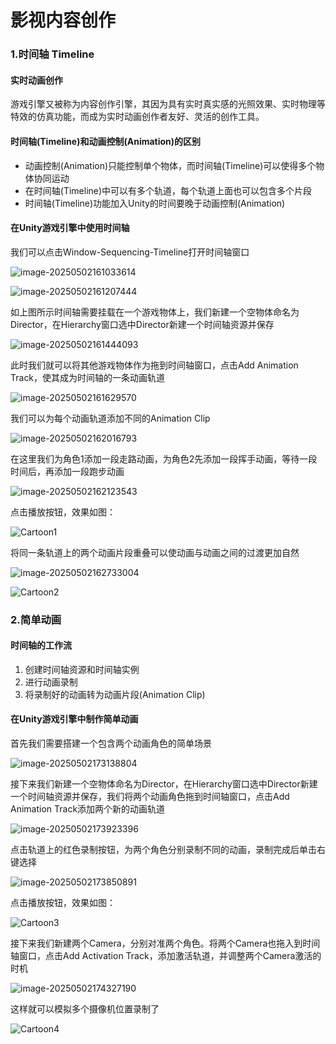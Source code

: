 # 影视内容创作

### 1.时间轴 Timeline

#### 实时动画创作

游戏引擎又被称为内容创作引擎，其因为具有实时真实感的光照效果、实时物理等特效的仿真功能，而成为实时动画创作者友好、灵活的创作工具。

#### 时间轴(Timeline)和动画控制(Animation)的区别

-  动画控制(Animation)只能控制单个物体，而时间轴(Timeline)可以使得多个物体协同运动
- 在时间轴(Timeline)中可以有多个轨道，每个轨道上面也可以包含多个片段
-  时间轴(Timeline)功能加入Unity的时间要晚于动画控制(Animation)

#### 在Unity游戏引擎中使用时间轴

我们可以点击Window-Sequencing-Timeline打开时间轴窗口

![image-20250502161033614](images/image-20250502161033614.png)

![image-20250502161207444](images/image-20250502161207444.png)

如上图所示时间轴需要挂载在一个游戏物体上，我们新建一个空物体命名为Director，在Hierarchy窗口选中Director新建一个时间轴资源并保存

![image-20250502161444093](images/image-20250502161444093.png)

此时我们就可以将其他游戏物体作为拖到时间轴窗口，点击Add Animation Track，使其成为时间轴的一条动画轨道

![image-20250502161629570](images/image-20250502161629570.png)

我们可以为每个动画轨道添加不同的Animation Clip

![image-20250502162016793](images/image-20250502162016793.png)

在这里我们为角色1添加一段走路动画，为角色2先添加一段挥手动画，等待一段时间后，再添加一段跑步动画

![image-20250502162123543](images/image-20250502162123543.png)

点击播放按钮，效果如图：

![Cartoon1](images/Cartoon1.gif)

将同一条轨道上的两个动画片段重叠可以使动画与动画之间的过渡更加自然

![image-20250502162733004](images/image-20250502162733004.png)

![Cartoon2](images/Cartoon2.gif)

### 2.简单动画

#### 时间轴的工作流

1. 创建时间轴资源和时间轴实例
2. 进行动画录制
3. 将录制好的动画转为动画片段(Animation Clip)

#### 在Unity游戏引擎中制作简单动画

首先我们需要搭建一个包含两个动画角色的简单场景

![image-20250502173138804](images/image-20250502173138804.png)

接下来我们新建一个空物体命名为Director，在Hierarchy窗口选中Director新建一个时间轴资源并保存，我们将两个动画角色拖到时间轴窗口，点击Add Animation Track添加两个新的动画轨道

![image-20250502173923396](images/image-20250502173923396.png)

点击轨道上的红色录制按钮，为两个角色分别录制不同的动画，录制完成后单击右键选择

![image-20250502173850891](images/image-20250502173850891.png)

点击播放按钮，效果如图：

![Cartoon3](images/Cartoon3.gif)

接下来我们新建两个Camera，分别对准两个角色。将两个Camera也拖入到时间轴窗口，点击Add Activation Track，添加激活轨道，并调整两个Camera激活的时机

![image-20250502174327190](images/image-20250502174327190.png)

这样就可以模拟多个摄像机位置录制了

![Cartoon4](images/Cartoon4.gif)